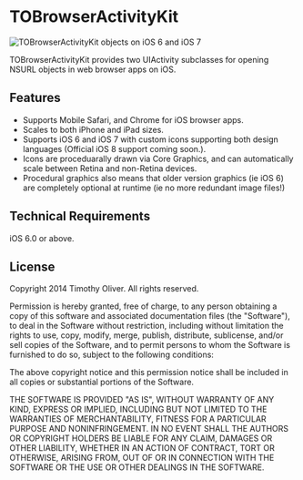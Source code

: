 # TOBrowserActivityKit

<img src="https://github.com/TimOliver/TOBrowserActivityKit/blob/master/Screenshots/TOBrowserActivityKit.jpg" alt="TOBrowserActivityKit objects on iOS 6 and iOS 7" style="max-width:730px;" />

TOBrowserActivityKit provides two UIActivity subclasses for opening NSURL objects in web browser apps on iOS.

## Features
* Supports Mobile Safari, and Chrome for iOS browser apps.
* Scales to both iPhone and iPad sizes.
* Supports iOS 6 and iOS 7 with custom icons supporting both design languages (Official iOS 8 support coming soon.).
* Icons are proceduarally drawn via Core Graphics, and can automatically scale between Retina and non-Retina devices.
* Procedural graphics also means that older version graphics (ie iOS 6) are completely optional at runtime (ie no more redundant image files!)

## Technical Requirements
iOS 6.0 or above.

## License
Copyright 2014 Timothy Oliver. All rights reserved.

Permission is hereby granted, free of charge, to any person obtaining a copy
of this software and associated documentation files (the "Software"), to
deal in the Software without restriction, including without limitation the
rights to use, copy, modify, merge, publish, distribute, sublicense, and/or
sell copies of the Software, and to permit persons to whom the Software is
furnished to do so, subject to the following conditions:

The above copyright notice and this permission notice shall be included in
all copies or substantial portions of the Software.

THE SOFTWARE IS PROVIDED "AS IS", WITHOUT WARRANTY OF ANY KIND, EXPRESS
OR IMPLIED, INCLUDING BUT NOT LIMITED TO THE WARRANTIES OF MERCHANTABILITY,
FITNESS FOR A PARTICULAR PURPOSE AND NONINFRINGEMENT. IN NO EVENT SHALL THE
AUTHORS OR COPYRIGHT HOLDERS BE LIABLE FOR ANY CLAIM, DAMAGES OR OTHER LIABILITY,
WHETHER IN AN ACTION OF CONTRACT, TORT OR OTHERWISE, ARISING FROM, OUT OF OR
IN CONNECTION WITH THE SOFTWARE OR THE USE OR OTHER DEALINGS IN THE SOFTWARE.